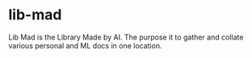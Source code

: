 # lib-mad
Lib Mad is the Library Made by AI. The purpose it to gather and collate various personal and ML docs in one location.
